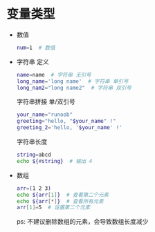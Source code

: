 # 变量类型

- 数值
	```bash
	num=1  # 数值
	```
- 字符串
	定义
	```bash
	name=name  # 字符串 无引号
	long_name='long name'  # 字符串 单引号
	long_nam2="long name2"  # 字符串 双引号
	```
	字符串拼接 单/双引号
	```bash
	your_name="runoob"
	greeting="hello, "$your_name" !"
	greeting_2='hello, '$your_name' !'
	```
	字符串长度
	```bash
	string=abcd  
	echo ${#string}  # 输出 4
	```
- 数组
	```bash
	arr=(1 2 3)
	echo ${arr[1]}  # 查看第二个元素
	echo ${arr[*]}  # 查看所有元素
	arr[1]=5  # 设置第二个元素
	```
	ps: 不建议删除数组的元素，会导致数组长度减少